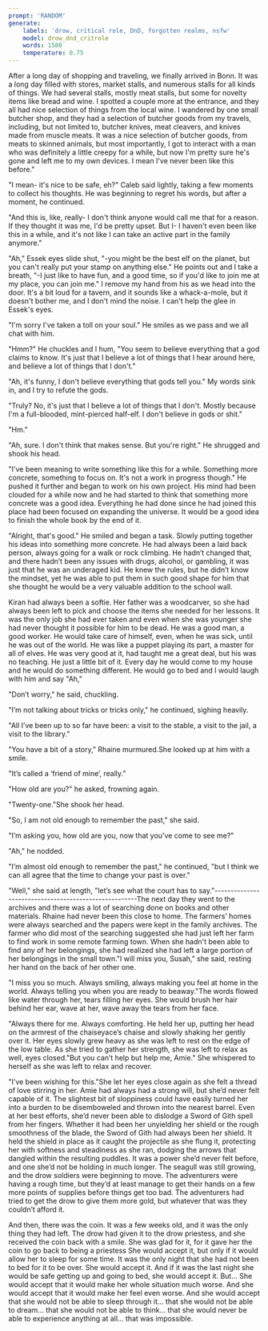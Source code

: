 ```yaml
---
prompt: 'RANDOM'
generate:
	labels: 'drow, critical role, DnD, forgotten realms, nsfw'
	model: drow_dnd_critrole
	words: 1580
	temperature: 0.75
---
```


After a long day of shopping and traveling, we finally arrived in Bonn. It was a long day filled with stores, market stalls, and numerous stalls for all kinds of things. We had several stalls, mostly meat stalls, but some for novelty items like bread and wine. I spotted a couple more at the entrance, and they all had nice selection of things from the local wine. I wandered by one small butcher shop, and they had a selection of butcher goods from my travels, including, but not limited to, butcher knives, meat cleavers, and knives made from muscle meats. It was a nice selection of butcher goods, from meats to skinned animals, but most importantly, I got to interact with a man who was definitely a little creepy for a while, but now I'm pretty sure he's gone and left me to my own devices. I mean I've never been like this before."

"I mean- it's nice to be safe, eh?" Caleb said lightly, taking a few moments to collect his thoughts. He was beginning to regret his words, but after a moment, he continued.

"And this is, like, really- I don't think anyone would call me that for a reason. If they thought it was me, I'd be pretty upset. But I- I haven't even been like this in a while, and it's not like I can take an active part in the family anymore."

"Ah," Essek eyes slide shut, "-you might be the best elf on the planet, but you can't really put your stamp on anything else." He points out and I take a breath, "-I just like to have fun, and a good time, so if you'd like to join me at my place, you can join me." I remove my hand from his as we head into the door. It's a bit loud for a tavern, and it sounds like a whack-a-mole, but it doesn't bother me, and I don't mind the noise. I can't help the glee in Essek's eyes.

"I'm sorry I've taken a toll on your soul." He smiles as we pass and we all chat with him.

"Hmm?" He chuckles and I hum, "You seem to believe everything that a god claims to know. It's just that I believe a lot of things that I hear around here, and believe a lot of things that I don't."

"Ah, it's funny, I don't believe everything that gods tell you." My words sink in, and I try to refute the gods.

"Truly? No, it's just that I believe a lot of things that I don't. Mostly because I'm a full-blooded, mint-pierced half-elf. I don't believe in gods or shit."

"Hm."

"Ah, sure. I don't think that makes sense. But you're right." He shrugged and shook his head.

"I've been meaning to write something like this for a while. Something more concrete, something to focus on. It's not a work in progress though." He pushed it further and began to work on his own project. His mind had been clouded for a while now and he had started to think that something more concrete was a good idea. Everything he had done since he had joined this place had been focused on expanding the universe. It would be a good idea to finish the whole book by the end of it.

"Alright, that's good." He smiled and began a task. Slowly putting together his ideas into something more concrete. He had always been a laid back person, always going for a walk or rock climbing. He hadn’t changed that, and there hadn’t been any issues with drugs, alcohol, or gambling, it was just that he was an underaged kid. He knew the rules, but he didn’t know the mindset, yet he was able to put them in such good shape for him that she thought he would be a very valuable addition to the school wall. 

 Kiran had always been a softie. Her father was a woodcarver, so she had always been left to pick and choose the items she needed for her lessons. It was the only job she had ever taken and even when she was younger she had never thought it possible for him to be dead. He was a good man, a good worker. He would take care of himself, even, when he was sick, until he was out of the world. He was like a puppet playing its part, a master for all of elves. He was very good at it, had taught me a great deal, but his was no teaching. He just a little bit of it. Every day he would come to my house and he would do something different. He would go to bed and I would laugh with him and say "Ah,"

"Don’t worry," he said, chuckling.

"I’m not talking about tricks or tricks only," he continued, sighing heavily.

"All I’ve been up to so far have been: a visit to the stable, a visit to the jail, a visit to the library."

"You have a bit of a story," Rhaine murmured.She looked up at him with a smile.

"It’s called a ‘friend of mine’, really."

"How old are you?" he asked, frowning again.

"Twenty-one."She shook her head.

"So, I am not old enough to remember the past," she said.

"I’m asking you, how old are you, now that you’ve come to see me?"

"Ah," he nodded.

"I’m almost old enough to remember the past," he continued, "but I think we can all agree that the time to change your past is over."

"Well," she said at length, "let’s see what the court has to say."------------------------------------------------------The next day they went to the archives and there was a lot of searching done on books and other materials. Rhaine had never been this close to home. The farmers’ homes were always searched and the papers were kept in the family archives. The farmer who did most of the searching suggested she had just left her farm to find work in some remote farming town. When she hadn't been able to find any of her belongings, she had realized she had left a large portion of her belongings in the small town."I will miss you, Susah," she said, resting her hand on the back of her other one.

"I miss you so much. Always smiling, always making you feel at home in the world. Always telling you when you are ready to beaway."The words flowed like water through her, tears filling her eyes. She would brush her hair behind her ear, wave at her, wave away the tears from her face.

"Always there for me. Always comforting. He held her up, putting her head on the armrest of the chaiseyace’s chaise and slowly shaking her gently over it. Her eyes slowly grew heavy as she was left to rest on the edge of the low table. As she tried to gather her strength, she was left to relax as well, eyes closed."But you can’t help but help me, Amie." She whispered to herself as she was left to relax and recover.

"I’ve been wishing for this."She let her eyes close again as she felt a thread of love stirring in her. Amie had always had a strong will, but she’d never felt capable of it. The slightest bit of sloppiness could have easily turned her into a burden to be disemboweled and thrown into the nearest barrel. Even at her best efforts, she’d never been able to dislodge a Sword of Gith spell from her fingers. Whether it had been her unyielding her shield or the rough smoothness of the blade, the Sword of Gith had always been her shield. It held the shield in place as it caught the projectile as she flung it, protecting her with softness and steadiness as she ran, dodging the arrows that dangled within the resulting puddles. It was a power she’d never felt before, and one she’d not be holding in much longer. The seagull was still growing, and the drow soldiers were beginning to move. The adventurers were having a rough time, but they’d at least manage to get their hands on a few more points of supplies before things get too bad. The adventurers had tried to get the drow to give them more gold, but whatever that was they couldn’t afford it.

And then, there was the coin. It was a few weeks old, and it was the only thing they had left. The drow had given it to the drow priestess, and she received the coin back with a smile. She was glad for it, for it gave her the coin to go back to being a priestess She would accept it, but only if it would allow her to sleep for some time. It was the only night that she had not been to bed for it to be over. She would accept it. And if it was the last night she would be safe getting up and going to bed, she would accept it. But...  She would accept that it would make her whole situation much worse. And she would accept that it would make her feel even worse. And she would accept that she would not be able to sleep through it...  that she would not be able to dream...  that she would not be able to think...  that she would never be able to experience anything at all...  that was impossible.